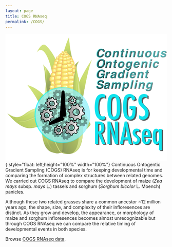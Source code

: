 ```yaml
---
layout: page
title: COGS RNAseq
permalink: /COGS/
---
```


![alt text][COGS]{:style="float: left;height="100%" width="100%"} Continuous Ontogentic Gradient Sampling (COGS) RNAseq is for keeping developmental time and comparing the formation of complex structures between related genomes. We carried out COGS RNAseq to compare the development of maize (*Zea mays* subsp. *mays* L.) tassels and sorghum (*Sorghum bicolor* L. Moench) panicles.

Although these two related grasses share a common ancestor ~12 million years ago, the shape, size, and complexity of their infloresences are distinct. As they grow and develop, the appearance, or morphology of maize and sorghum infloresences becomes almost unrecognizable but through COGS RNAseq we can compare the relative timing of developmental events in both species.

Browse [COGS RNAseq data](https://leiboffdoesresearch.shinyapps.io/COGS/).

[COGS]: /assets/COGSv3.png "COGS"